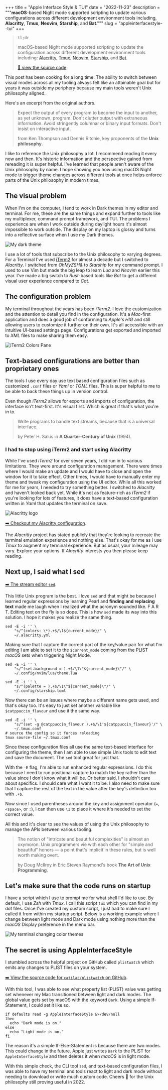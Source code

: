 +++
title = "Apple Interface Style & TUI"
date = "2022-11-23"
description = """**macOS**-based Night mode supported scripting to update
various configurations across different development environment tools including,
**Alacritty**, **Tmux**, **Neovim**, **Starship**, and **Bat**."""
slug = "appleinterfacestyle--tui"
+++

> `tl;dr`
>
> macOS-based Night mode supported scripting to update the configuration across
> different development environment tools including: [Alacritty][alacritty],
> [Tmux][tmux], [Neovim][neovim], [Starship][starship], and [Bat][bat].
>
> [🔗 view the source code](https://git.sr.ht/~rogeruiz/.files/tree/legacy/item/bin/darwin/current_visual_mode)

[alacritty]: https://alacritty.org/
[tmux]: https://github.com/tmux/tmux/wiki
[neovim]: https://neovim.io/
[starship]: https://starship.rs/
[bat]: https://github.com/sharkdp/bat

This post has been cooking for a long time. The ability to switch between visual
modes across all my tooling always felt like an attainable goal but for years it
was outside my periphery because my main tools weren't Unix philosophy aligned.

Here's an excerpt from the original authors.

> Expect the output of every program to become the input to another, as yet
> unknown, program. Don't clutter output with extraneous information. Avoid
> stringently columnar or binary input formats. Don't insist on interactive
> input.
> 
> from Ken Thompson and Dennis Ritchie, key proponents of the **Unix
> philosophy**.

I like to reference the Unix philosophy a lot. I recommend reading it every now
and then. It's historic information and the perspective gained from rereading it
is super helpful. I've learned that people aren't aware of the Unix philosophy
by name. I hope showing you how using macOS Night mode to trigger theme changes
across different tools at once helps enforce parts of the Unix philosophy in
modern times.

## The visual problem

When I'm on the computer, I tend to work in Dark themes in my editor and
terminal. For me, these are the same things and expand further to tools like my
multiplexer, command prompt framework, and TUI. The problems I experience are
when I work outside during daylight hours it's almost impossible to work
outside. The display on my laptop is glossy and turns into a reflective surface
when I use my Dark themes.

![My dark theme](./images/my-dark-theme.png)

I use a lot of tools that subscribe to the Unix philosophy to varying degrees.
For a Terminal I've used [iTerm2][iterm2] for almost a decade but I switched to
*Alacritty*. I switched from *OhMyZSH&* to *Starship* for my command prompt. I
used to use Vim but made the big leap to learn *Lua* and *Neovim* earlier this year.
I've made a big switch to *Rust*-based tools like *Bat* to get a different visual
user experience compared to *Cat*.

[iterm2]: https://iterm2.com/

## The configuration problem

My terminal throughout the years has been *iTerm2*. I love the customization and
the attention to detail you find in the configuration. It's a *Mac*-first
application and does a good job of conforming to *Apple's HIG* and still
allowing users to customize it further on their own. It's all accessible with an
intuitive UI-based settings page. Configurations get exported and imported to
*XML* files to make sharing them easy.

![iTerm2 Colors Pane](./images/iterm-color-preferences.png)

## Text-based configurations are better than proprietary ones

The tools I use every day use text based configuration files such as customized
`.conf` files or *Yaml* or *TOML* files. This is super helpful to me to be able to
back these things up in version control.

Even though *iTerm2* allows for exports and imports of configuration, the
interface isn't text-first. It's visual first. Which is great if that's what
you're in to.

> Write programs to handle text streams, because that is a universal interface.
> 
> by Peter H. Salus in **A Quarter-Century of Unix** (1994).

### I had to stop using iTerm2 and start using Alacritty

While I've used *iTerm2* for over seven years, I did run in to various
limitations. They were around configuration management. There were times where I
would make an update and I would have to close and open the window for it to
take effect. Other times, I would have to manually enter my theme and tweak my
configuration using the UI editor. While all this worked for me for years, I
needed to try something better. I switched to *Alacritty* and haven't looked back
yet. While it's not as feature-rich as *iTerm2* if you're looking for lots of
features, it does have a text-based configuration written in *Yaml* that updates
the terminal on save.

<img class="w-24 md:w-36 float-right ml-6" src="./images/alacritty-logo.png" alt="Alacritty
logo" />

[➡️ Checkout my Alacritty configuration](https://git.sr.ht/~rogeruiz/.files/tree/legacy/item/alacritty/alacritty.yml).

The *Alacritty* project has stated publicly that they're looking to recreate the
terminal emulation experience and nothing else. That's okay for me as I use
*Tmux* to augment my terminal experience. But as usual, your mileage may vary.
Explore your options. If *Alacritty* interests you then please keep reading.

## Next up, I said what I sed

[➡️ The stream editor `sed`](https://manpages.org/sed).

This little Unix program is the best. I love `sed` and that might be because I
learned regular expressions by learning Pearl and **finding and replacing text**
made me laugh when I realized what the acronym sounded like. F A R T. Editing
text on the fly is so dope. This is how `sed` made its way into this solution. I
hope it makes you realize the same thing.

```bash{title="Using sed to update Alacritty" verbatim=false}
sed -E -i '' \
	"s/^(colors: \*).+$/\1${current_mode}/" \
	~/.alacritty.yml
```

Making sure that I capture the correct part of the key/value pair for what I'm
editing I am able to set it to the `$current_mode` coming from the PLIST *macOS*
sets when triggering Night Mode.

```bash{title="Using sed to update Neovim" verbatim=false}
sed -E -i '' \
	"s/^(set.background = ).+$/\1\"${current_mode}\"/" \
	~/.config/nvim/lua/theme.lua
```

```bash{title="Using sed to update Starship" verbatim=false}
sed -E -i '' \
	"s/^(palette = ).+$/\1\"${current_mode}\"/" \
	~/.config/starship.toml
```

Now there can be an issues where maybe a different name gets used, and that's
okay too. It's easy to just set another variable like `$catppuccin_flavour` and
use it the same way.

```bash{title="Using sed to update Tmux" verbatim=false}
sed -E -i '' \
	"s/^(set -g @catppuccin_flavour ).+$/\1'${catppuccin_flavour}'/" \
	~/.tmux.conf
# source the config so it forces reloading
tmux source-file ~/.tmux.conf
```

Since these configuration files all use the same text-based interface for
configuring the theme, then I am able to use simple Unix tools to edit text
and save the document. The `sed` tool great for just that.

With the `-E` flag, I'm able to run enhanced regular expressions. I do this
because I need to run positional capture to match the key rather than the value
since I don't know what it will be. Or better said, I shouldn't care about
specifics. I should care what I want it to be. I also need to make sure that I
capture the rest of the text in the value after the key's definition too with
`.+$`.

Now since I used parentheses around the key and assignment operator (`=`,
`<space>`, or `:`), I can then use `\1` to place it where it's needed to set the
correct value.

All this and it's clear to see the values of using the Unix philosophy to manage
the APIs between various tooling.

> The notion of "intricate and beautiful complexities" is almost an oxymoron.
> Unix programmers vie with each other for "simple and beautiful" honors — a
> point that's implicit in these rules, but is well worth making overt.
>
> by Doug McIlroy in Eric Steven Raymond's book **The Art of Unix
> Programming**.

## Let's make sure that the code runs on startup

I have a script which I use to prompt me for what shell I'd like to use. By
default, I use *Zsh* with *Tmux*. I call this script `tux` which you can find in
my dot files. Once I've created my custom script, I just had to make sure I
called it from within my startup script. Below is a working example where I
change between light mode and Dark mode using nothing more than the *macOS*
Display preference in the menu bar.

![My terminal changing color themes](./images/light-vs-dark-mode.gif)

## The secret is using AppleInterfaceStyle

I stumbled across the helpful project on GitHub called `plistwatch` which emits
any changes to PLIST files on your system.

[ ➡️ View the source code for `catilac/plistwatch` on GitHub](https://github.com/catilac/plistwatch).

With this tool, I was able to see what property list (PLIST) value was getting
set whenever my Mac transitioned between light and dark modes. The global value
gets set by macOS with the keyword `Dark`. Using a simple If-Statement, I could
set it like so.

```bash{title="A bash If-Statement to check mode" verbatim=false}
if defaults read -g AppleInterfaceStyle &>/dev/null
then
  echo "Dark mode is on."
else
  echo "Light mode is on."
fi
```

The reason it's a simple If-Else-Statement is because there are two modes. This
could change in the future. Apple just writes `Dark` to the PLIST for
`AppleInterfaceStyle` and then deletes it when *macOS* is in light mode.

With this simple check, the CLI tool `sed`, and text-based configuration files,
I was able to have my terminal and tools react to light and dark mode without
needing to download or write much custom code. Cheers 🎉 for the Unix philosophy
still proving useful in 2022.
